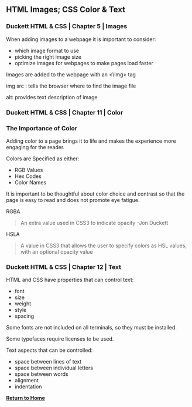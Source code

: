## HTML Images; CSS Color & Text

### Duckett HTML & CSS  | Chapter 5  | Images

When adding images to a webpage it is important to consider:  
- which image format to use
- picking the right image size
- optimize images for webpages to make pages load faster

Images are added to the webpage with an <\img> tag

img src : tells the browser where to find the image file

alt: provides text description of image


### Duckett HTML & CSS  | Chapter 11  | Color

### The Importance of Color

Adding color to a page brings it to life and makes the experience more engaging for the reader. 

Colors are Specified as either:  
  - RGB Values
  - Hex Codes
  - Color Names

It is important to be thoughtful about color choice and contrast so that the page is easy to read and does not promote eye fatigue.

RGBA
>An extra value used in CSS3 to indicate opacity -Jon Duckett

HSLA
>A value in CSS3 that allows the user to specify colors as HSL values, with an optional opacity value

### Duckett HTML & CSS  | Chapter 12  | Text

HTML and CSS have properties that can control text:
- font
- size
- weight
- style
- spacing

Some fonts are not included on all terminals, so they must be installed.

Some typefaces require licenses to be used.

Text aspects that can be controlled:  
- space between lines of text
- space between individual letters
- space between words
- alignment
- indentation










[**Return to Home**](README.md)